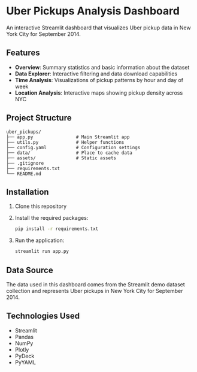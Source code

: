 # Uber Pickups Analysis Dashboard

An interactive Streamlit dashboard that visualizes Uber pickup data in New York City for September 2014.

## Features

- **Overview**: Summary statistics and basic information about the dataset
- **Data Explorer**: Interactive filtering and data download capabilities
- **Time Analysis**: Visualizations of pickup patterns by hour and day of week
- **Location Analysis**: Interactive maps showing pickup density across NYC

## Project Structure

```text
uber_pickups/
├── app.py                # Main Streamlit app
├── utils.py              # Helper functions
├── config.yaml           # Configuration settings
├── data/                 # Place to cache data
├── assets/               # Static assets
├── .gitignore
├── requirements.txt
└── README.md
```

## Installation

1. Clone this repository
2. Install the required packages:

   ```bash
   pip install -r requirements.txt
   ```

3. Run the application:

   ```bash
   streamlit run app.py
   ```

## Data Source

The data used in this dashboard comes from the Streamlit demo dataset collection and represents Uber pickups in New York City for September 2014.

## Technologies Used

- Streamlit
- Pandas
- NumPy
- Plotly
- PyDeck
- PyYAML
